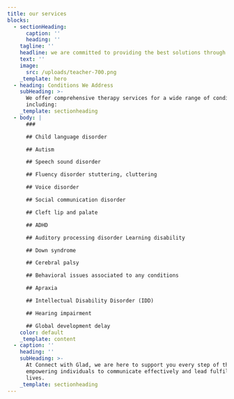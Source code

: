 ```yaml
---
title: our services
blocks:
  - sectionHeading:
      caption: ''
      heading: ''
    tagline: ''
    headline: we are committed to providing the best solutions through our services
    text: ''
    image:
      src: /uploads/teacher-700.png
    _template: hero
  - heading: Conditions We Address
    subHeading: >-
      We offer comprehensive therapy services for a wide range of conditions,
      including:
    _template: sectionheading
  - body: |
      ###

      ## Child language disorder

      ## Autism

      ## Speech sound disorder

      ## Fluency disorder stuttering, cluttering

      ## Voice disorder

      ## Social communication disorder

      ## Cleft lip and palate

      ## ADHD

      ## Auditory processing disorder Learning disability

      ## Down syndrome

      ## Cerebral palsy

      ## Behavioral issues associated to any conditions

      ## Apraxia

      ## Intellectual Disability Disorder (IDD)

      ## Hearing impairment

      ## Global development delay
    color: default
    _template: content
  - caption: ''
    heading: ''
    subHeading: >-
      At Connect with Glad, we are here to support you every step of the way,
      empowering individuals to communicate effectively and lead fulfilling
      lives.
    _template: sectionheading
---
```


